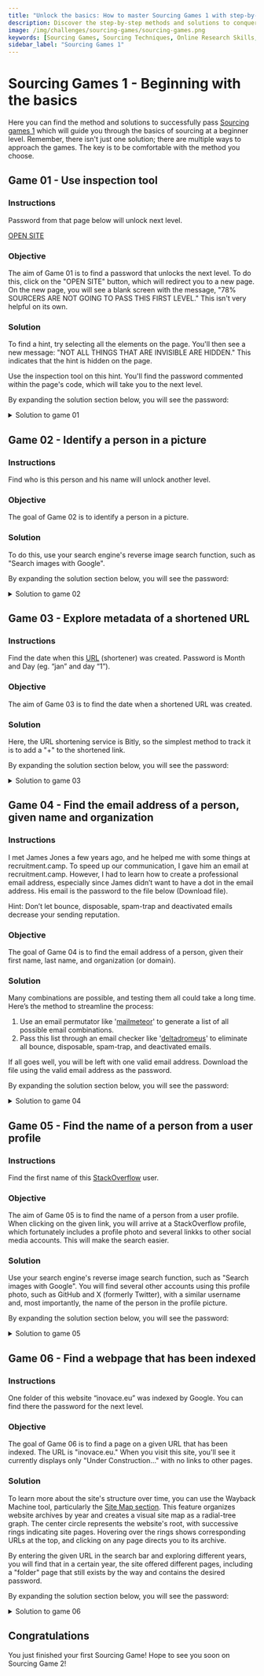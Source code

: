 ```yaml
---
title: "Unlock the basics: How to master Sourcing Games 1 with step-by-step guide"
description: Discover the step-by-step methods and solutions to conquer Sourcing Games 1. Learn essential sourcing skills and pass all levels with ease.
image: /img/challenges/sourcing-games/sourcing-games.png
keywords: [Sourcing Games, Sourcing Techniques, Online Research Skills, OSINT]
sidebar_label: "Sourcing Games 1"
---
```


# Sourcing Games 1 - Beginning with the basics

Here you can find the method and solutions to successfully pass [Sourcing games 1](https://sourcing.games/game-1/) which will guide you through the basics of sourcing at a beginner level. Remember, there isn't just one solution; there are multiple ways to approach the games. The key is to be comfortable with the method you choose.

## Game 01 - Use inspection tool

### Instructions

Password from that page below will unlock next level. 

[OPEN SITE](http://inovace.eu/game01/)

### Objective

The aim of Game 01 is to find a password that unlocks the next level. To do this, click on the "OPEN SITE" button, which will redirect you to a new page.
On the new page, you will see a blank screen with the message, "78% SOURCERS ARE NOT GOING TO PASS THIS FIRST LEVEL." This isn't very helpful on its own. 

### Solution

To find a hint, try selecting all the elements on the page. You'll then see a new message: "NOT ALL THINGS THAT ARE INVISIBLE ARE HIDDEN." This indicates that the hint is hidden on the page.

Use the inspection tool on this hint. You'll find the password commented within the page's code, which will take you to the next level.

By expanding the solution section below, you will see the password:

<details>
<summary>Solution to game 01</summary>

![Solution to game 01](/img/challenges/sourcing-games/game-1/sourcing-games-1-01.png "Solution to game 01")

The password to reach the next level is "**games42**".

</details>

## Game 02 - Identify a person in a picture

### Instructions

Find who is this person and his name will unlock another level.

### Objective

The goal of Game 02 is to identify a person in a picture. 

### Solution

To do this, use your search engine's reverse image search function, such as "Search images with Google".

By expanding the solution section below, you will see the password:

<details>
<summary>Solution to game 02</summary>

![Solution to game 02](/img/challenges/sourcing-games/game-1/sourcing-games-1-02.png "Solution to game 02")

The password to reach the next level is "**boyce**".

</details>

## Game 03 - Explore metadata of a shortened URL 

### Instructions

Find the date when this [URL](https://bit.ly/mylnkbio) (shortener) was created. Password is Month and Day (eg. “jan” and day “1”).

### Objective

The aim of Game 03 is to find the date when a shortened URL was created. 

### Solution

Here, the URL shortening service is Bitly, so the simplest method to track it is to add a "+" to the shortened link.

By expanding the solution section below, you will see the password:

<details>
<summary>Solution to game 03</summary>

![Solution to game 03](/img/challenges/sourcing-games/game-1/sourcing-games-1-03.png "Solution to game 03")

The password to reach the next level is "**apr-17**".

</details>

## Game 04 - Find the email address of a person, given name and organization

### Instructions

I met James Jones a few years ago, and he helped me with some things at recruitment.camp. To speed up our communication, I gave him an email at recruitment.camp. However, I had to learn how to create a professional email address, especially since James didn’t want to have a dot in the email address. His email is the password to the file below (Download file).

Hint: Don’t let bounce, disposable, spam-trap and deactivated emails decrease your sending reputation.

### Objective

The goal of Game 04 is to find the email address of a person, given their first name, last name, and organization (or domain). 

### Solution

Many combinations are possible, and testing them all could take a long time. Here’s the method to streamline the process:

1. Use an email permutator like '[mailmeteor](https://mailmeteor.com/email-permutator/)' to generate a list of all possible email combinations.
2. Pass this list through an email checker like '[deltadromeus](https://www.deltadromeus.com/)' to eliminate all bounce, disposable, spam-trap, and deactivated emails.

If all goes well, you will be left with one valid email address. Download the file using the valid email address as the password.

By expanding the solution section below, you will see the password:

<details>
<summary>Solution to game 04</summary>

![Solution to game 04](/img/challenges/sourcing-games/game-1/sourcing-games-1-04.png "Solution to game 04")

![Solution to game 04](/img/challenges/sourcing-games/game-1/sourcing-games-1-04-2.png "Solution to game 04")

The correct mail adress and file password is "**jamesj@recruitment.camp**".

The password to reach the next level is "**sourcingfun**".

</details>

## Game 05 - Find the name of a person from a user profile

### Instructions

Find the first name of this [StackOverflow](https://meta.stackoverflow.com/users/5696502/arsen) user.

### Objective

The aim of Game 05 is to find the name of a person from a user profile. When clicking on the given link, you will arrive at a StackOverflow profile, which fortunately includes a profile photo and several linkks to other social media accounts. This will make the search easier. 

### Solution

Use your search engine's reverse image search function, such as "Search images with Google". You will find several other accounts using this profile photo, such as GitHub and X (formerly Twitter), with a similar username and, most importantly, the name of the person in the profile picture.

By expanding the solution section below, you will see the password:

<details>
<summary>Solution to game 05</summary>

![Solution to game 05](/img/challenges/sourcing-games/game-1/sourcing-games-1-05.png "Solution to game 05")

The password to reach the next level is "**Kolja**".

</details>

## Game 06 - Find a webpage that has been indexed

### Instructions

One folder of this website “inovace.eu” was indexed by Google. You can find there the password for the next level.

### Objective

The goal of Game 06 is to find a page on a given URL that has been indexed. The URL is "inovace.eu." When you visit this site, you'll see it currently displays only "Under Construction..." with no links to other pages. 

### Solution

To learn more about the site's structure over time, you can use the Wayback Machine tool, particularly the [Site Map section](https://web.archive.org/web/sitemap/). This feature organizes website archives by year and creates a visual site map as a radial-tree graph. The center circle represents the website's root, with successive rings indicating site pages. Hovering over the rings shows corresponding URLs at the top, and clicking on any page directs you to its archive.

By entering the given URL in the search bar and exploring different years, you will find that in a certain year, the site offered different pages, including a "folder" page that still exists by the way and contains the desired password.

By expanding the solution section below, you will see the password:

<details>
<summary>Solution to game 06</summary>

![Solution to game 06](/img/challenges/sourcing-games/game-1/sourcing-games-1-06.png "Solution to game 06")

The password to reach the next level is "**007games**".

</details>

## Congratulations

You just finished your first Sourcing Game! Hope to see you soon on Sourcing Game 2!
